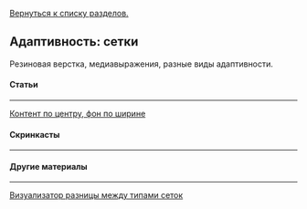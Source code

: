 [Вернуться к списку разделов.](../README.md)

## Адаптивность: сетки
Резиновая верстка, медиавыражения, разные виды адаптивности.

#### Статьи
----------
[Контент по центру, фон по ширине](https://isqua.ru/blog/2016/06/22/content-po-sentru-fon-po-shirinie/)

#### Скринкасты
----------


#### Другие материалы
----------
[Визуализатор разницы между типами сеток](http://liquidapsive.com/)
